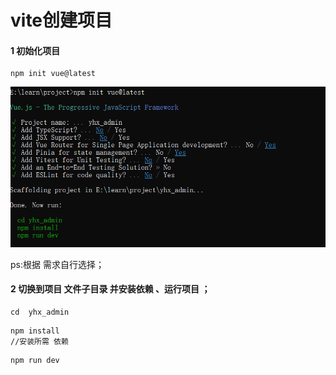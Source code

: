# vite创建项目

#### 1 初始化项目

```
npm init vue@latest
```

![vite初始化](../../.vitepress/public/vite初始化.png)

ps:根据 需求自行选择；

#### 2 切换到项目 文件子目录 并安装依赖 、运行项目 ；

```
cd  yhx_admin
```

```
npm install 
//安装所需 依赖
```

```
npm run dev
```


